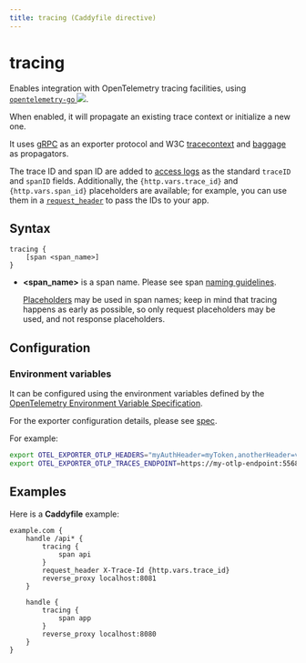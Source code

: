 ```yaml
---
title: tracing (Caddyfile directive)
---
```


# tracing

Enables integration with OpenTelemetry tracing facilities, using [`opentelemetry-go` <img src="/old/resources/images/external-link.svg" class="external-link">](https://github.com/open-telemetry/opentelemetry-go).

When enabled, it will propagate an existing trace context or initialize a new one.

It uses [gRPC](https://github.com/grpc/) as an exporter protocol and  W3C [tracecontext](https://www.w3.org/TR/trace-context/) and [baggage](https://www.w3.org/TR/baggage/) as propagators.

The trace ID and span ID are added to [access logs](/docs/caddyfile/directives/log) as the standard `traceID` and `spanID` fields. Additionally, the `{http.vars.trace_id}` and `{http.vars.span_id}` placeholders are available; for example, you can use them in a [`request_header`](request_header) to pass the IDs to your app.



## Syntax

```caddy-d
tracing {
	[span <span_name>]
}
```

- **&lt;span_name&gt;** is a span name. Please see span [naming guidelines](https://github.com/open-telemetry/opentelemetry-specification/blob/v1.7.0/specification/trace/api.md).

  [Placeholders](/docs/caddyfile/concepts#placeholders) may be used in span names; keep in mind that tracing happens as early as possible, so only request placeholders may be used, and not response placeholders.



## Configuration

### Environment variables

It can be configured using the environment variables defined
by the [OpenTelemetry Environment Variable Specification](https://github.com/open-telemetry/opentelemetry-specification/blob/main/specification/configuration/sdk-environment-variables.md).

For the exporter configuration details, please
see [spec](https://github.com/open-telemetry/opentelemetry-specification/blob/v1.7.0/specification/protocol/exporter.md).

For example:

```bash
export OTEL_EXPORTER_OTLP_HEADERS="myAuthHeader=myToken,anotherHeader=value"
export OTEL_EXPORTER_OTLP_TRACES_ENDPOINT=https://my-otlp-endpoint:55680
```



## Examples

Here is a **Caddyfile** example:

```caddy
example.com {
	handle /api* {
		tracing {
			span api
		}
		request_header X-Trace-Id {http.vars.trace_id}
		reverse_proxy localhost:8081
	}

	handle {
		tracing {
			span app
		}
		reverse_proxy localhost:8080
	}
}
```
